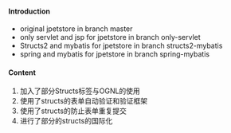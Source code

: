 #### Introduction
- original jpetstore in branch master
- only servlet and jsp for jpetstore in branch only-servlet
- Structs2 and mybatis for jpetstore in branch structs2-mybatis
- spring and mybatis for jpetstore in branch spring-mybatis


#### Content
1. 加入了部分Structs标签与OGNL的使用
2. 使用了structs的表单自动验证和验证框架
3. 使用了structs的防止表单重复提交
4. 进行了部分的structs的国际化
